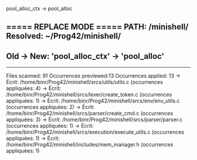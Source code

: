 
pool_alloc_ctx -> pool_alloc

===== REPLACE MODE =====
PATH: /minishell/
Resolved: ~/Prog42/minishell/
------------------------------
Old → New: 'pool_alloc_ctx' → 'pool_alloc'
------------------------------
------------------------------
Files scanned:        91
Occurrences previewed:13
Occurrences applied:  13
→ Écrit: /home/binr/Prog42/minishell/srcs/utils/utils.c  (occurrences appliquées: 4)
→ Écrit: /home/binr/Prog42/minishell/srcs/lexer/create_token.c  (occurrences appliquées: 1)
→ Écrit: /home/binr/Prog42/minishell/srcs/env/env_utils.c  (occurrences appliquées: 2)
→ Écrit: /home/binr/Prog42/minishell/srcs/parser/create_cmd.c  (occurrences appliquées: 3)
→ Écrit: /home/binr/Prog42/minishell/srcs/parser/parser.c  (occurrences appliquées: 1)
→ Écrit: /home/binr/Prog42/minishell/srcs/execution/execute_utils.c  (occurrences appliquées: 1)
→ Écrit: /home/binr/Prog42/minishell/includes/mem_manager.h  (occurrences appliquées: 1)


